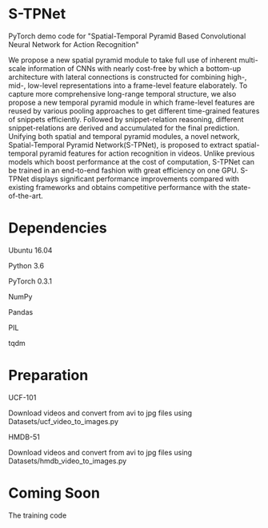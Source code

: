 # S-TPNet
PyTorch demo code for "Spatial-Temporal Pyramid Based Convolutional Neural Network for Action Recognition" 

We propose a new spatial pyramid module to take full use of inherent multi-scale information of CNNs with nearly cost-free by which a bottom-up architecture with lateral connections is constructed for combining high-, mid-, low-level representations into a frame-level feature elaborately. To capture more comprehensive long-range temporal structure, we also propose a new temporal pyramid module in which frame-level features are reused by various pooling approaches to get different time-grained features of snippets efficiently. Followed by snippet-relation reasoning, different snippet-relations are derived and accumulated for the final prediction. Unifying both spatial and temporal pyramid modules, a novel network, Spatial-Temporal Pyramid Network(S-TPNet), is proposed to extract spatial-temporal pyramid features for action recognition in videos. Unlike previous models which boost performance at the cost of computation, S-TPNet can be trained in an end-to-end fashion with great efficiency on one GPU. S-TPNet displays significant performance improvements compared with existing frameworks and obtains competitive performance with the state-of-the-art.

# Dependencies

Ubuntu 16.04

Python 3.6

PyTorch 0.3.1

NumPy

Pandas

PIL

tqdm

# Preparation

UCF-101

Download videos and convert from avi to jpg files using Datasets/ucf_video_to_images.py

HMDB-51

Download videos and convert from avi to jpg files using Datasets/hmdb_video_to_images.py



# Coming Soon

The training code
